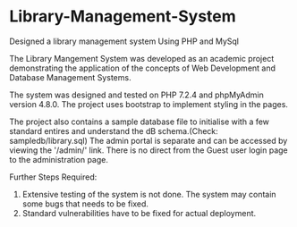 # Library-Management-System
Designed a library management system Using PHP and MySql

The Library Mangement System was developed as an academic project demonstrating the application of the concepts of Web Development and Database Management Systems.

The system was designed and tested on PHP 7.2.4 and phpMyAdmin version 4.8.0.
The project uses bootstrap to implement styling in the pages.

The project also contains a sample database file to initialise with a few standard entires and understand the dB schema.(Check: sampledb/library.sql)
The admin portal is separate and can be accessed by viewing the '/admin/' link. There is no direct from the Guest user login page to the administration page.

Further Steps Required:
1. Extensive testing of the system is not done. The system may contain some bugs that needs to be fixed.
2. Standard vulnerabilities have to be fixed for actual deployment.

